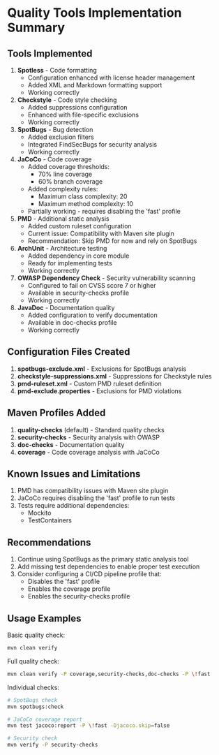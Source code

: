 # Quality Tools Implementation Summary

## Tools Implemented

1. **Spotless** - Code formatting
   - Configuration enhanced with license header management
   - Added XML and Markdown formatting support
   - Working correctly
2. **Checkstyle** - Code style checking
   - Added suppressions configuration
   - Enhanced with file-specific exclusions
   - Working correctly
3. **SpotBugs** - Bug detection
   - Added exclusion filters
   - Integrated FindSecBugs for security analysis
   - Working correctly
4. **JaCoCo** - Code coverage
   - Added coverage thresholds:
     - 70% line coverage
     - 60% branch coverage
   - Added complexity rules:
     - Maximum class complexity: 20
     - Maximum method complexity: 10
   - Partially working - requires disabling the 'fast' profile
5. **PMD** - Additional static analysis
   - Added custom ruleset configuration
   - Current issue: Compatibility with Maven site plugin
   - Recommendation: Skip PMD for now and rely on SpotBugs
6. **ArchUnit** - Architecture testing
   - Added dependency in core module
   - Ready for implementing tests
   - Working correctly
7. **OWASP Dependency Check** - Security vulnerability scanning
   - Configured to fail on CVSS score 7 or higher
   - Available in security-checks profile
   - Working correctly
8. **JavaDoc** - Documentation quality
   - Added configuration to verify documentation
   - Available in doc-checks profile
   - Working correctly

## Configuration Files Created

1. **spotbugs-exclude.xml** - Exclusions for SpotBugs analysis
2. **checkstyle-suppressions.xml** - Suppressions for Checkstyle rules
3. **pmd-ruleset.xml** - Custom PMD ruleset definition
4. **pmd-exclude.properties** - Exclusions for PMD violations

## Maven Profiles Added

1. **quality-checks** (default) - Standard quality checks
2. **security-checks** - Security analysis with OWASP
3. **doc-checks** - Documentation quality
4. **coverage** - Code coverage analysis with JaCoCo

## Known Issues and Limitations

1. PMD has compatibility issues with Maven site plugin
2. JaCoCo requires disabling the 'fast' profile to run tests
3. Tests require additional dependencies:
   - Mockito
   - TestContainers

## Recommendations

1. Continue using SpotBugs as the primary static analysis tool
2. Add missing test dependencies to enable proper test execution
3. Consider configuring a CI/CD pipeline profile that:
   - Disables the 'fast' profile
   - Enables the coverage profile
   - Enables the security-checks profile

## Usage Examples

Basic quality check:

```bash
mvn clean verify
```

Full quality check:

```bash
mvn clean verify -P coverage,security-checks,doc-checks -P \!fast
```

Individual checks:

```bash
# SpotBugs check
mvn spotbugs:check

# JaCoCo coverage report
mvn test jacoco:report -P \!fast -Djacoco.skip=false

# Security check
mvn verify -P security-checks
```
